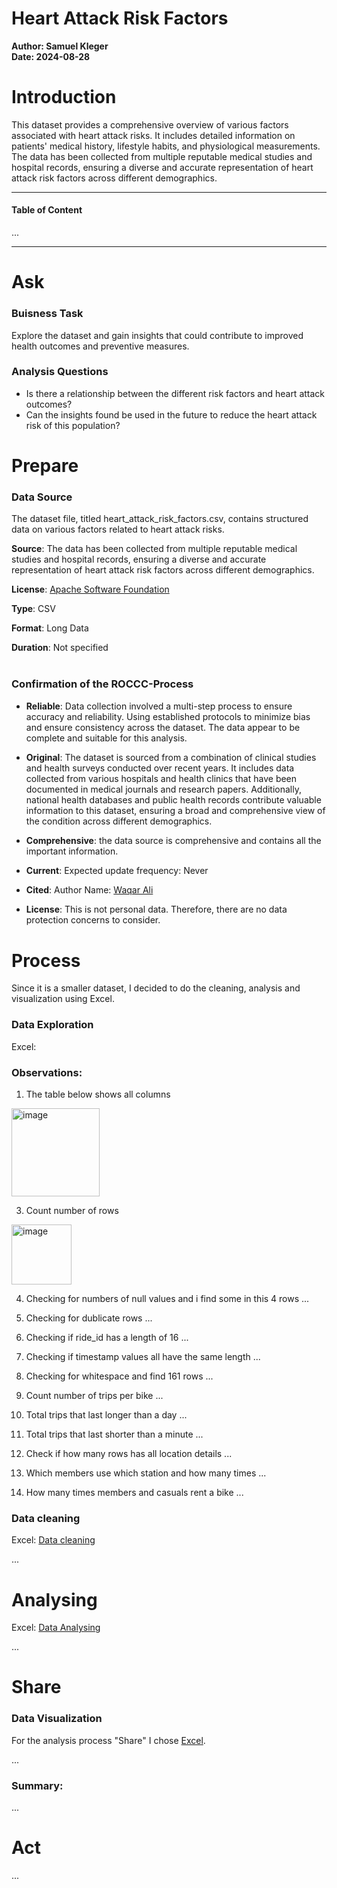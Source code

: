 <h1>Heart Attack Risk Factors</h1> 

**Author: Samuel Kleger**  
**Date: 2024-08-28**


# **Introduction**

This dataset provides a comprehensive overview of various factors associated with heart attack risks. It includes detailed information on patients' medical history, lifestyle habits, and physiological measurements. The data has been collected from multiple reputable medical studies and hospital records, ensuring a diverse and accurate representation of heart attack risk factors across different demographics.

---

#### Table of Content

...

---

# **Ask**

### **Buisness Task**

Explore the dataset and gain insights that could contribute to improved health outcomes and preventive measures.

### **Analysis Questions**

- Is there a relationship between the different risk factors and heart attack outcomes?
- Can the insights found be used in the future to reduce the heart attack risk of this population?

# **Prepare**


### **Data Source**

The dataset file, titled heart_attack_risk_factors.csv, contains structured data on various factors related to heart attack risks. 

**Source**: The data has been collected from multiple reputable medical studies and hospital records, ensuring a diverse and accurate representation of heart attack risk factors across different demographics.

**License**: [Apache Software Foundation](https://www.apache.org/licenses/LICENSE-2.0)

**Type**: CSV

**Format**: Long Data

**Duration**: Not specified

<div style="margin-bottom: 40px;">

</div>

### **Confirmation of the ROCCC-Process**

* **Reliable**: Data collection involved a multi-step process to ensure accuracy and reliability. Using established protocols to minimize bias and ensure consistency across the dataset. The data appear to be complete and suitable for this analysis.

* **Original**: The dataset is sourced from a combination of clinical studies and health surveys conducted over recent years. It includes data collected from various hospitals and health clinics that have been documented in medical journals and research papers. Additionally, national health databases and public health records contribute valuable information to this dataset, ensuring a broad and comprehensive view of the condition across different demographics.

* **Comprehensive**: the data source is comprehensive and contains all the important information.

* **Current**: Expected update frequency: Never

* **Cited**: Author Name: [Waqar Ali](https://www.kaggle.com/datasets/waqi786/heart-attack-dataset/data)

* **License**: This is not personal data. Therefore, there are no data protection concerns to consider.

<div style="margin-bottom: 40px;">

</div>

# **Process**

Since it is a smaller dataset, I decided to do the cleaning, analysis and visualization using Excel.

### Data Exploration
Excel: []()  

### Observations:

1. The table below shows all columns
<img width="141" alt="image" src="https://github.com/user-attachments/assets/cb694187-8fe2-4c4c-97ec-f8962e1cc046">

3. Count number of rows
<img width="96" alt="image" src="https://github.com/user-attachments/assets/1ce044cd-5d9e-4fc3-9bab-3e3e5ab933ba">

4. Checking for numbers of null values and i find some in this 4 rows
...

5. Checking for dublicate rows
...

6. Checking if ride_id has a length of 16
...

7. Checking if timestamp values all have the same length
...

8. Checking for whitespace and find 161 rows
...

9. Count number of trips per bike
...

10. Total trips that last longer than a day
...

11. Total trips that last shorter than a minute
...

12. Check if how many rows has all location details
...

13. Which members use which station and how many times
...

14. How many times members and casuals rent a bike
...

### Data cleaning

Excel: [Data cleaning]()

...

# **Analysing**

Excel: [Data Analysing]()

...

# **Share**

### Data Visualization 

For the analysis process "Share" I chose [Excel]().

...

### Summary:

...

# **Act**

...
